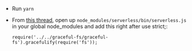 - Run `yarn`
- From [this thread](https://github.com/serverless/serverless/issues/10944), open up `node_modules/serverless/bin/serverless.js` in your global node_modules and add this right after use strict;:

  ```
  require('../../graceful-fs/graceful-fs').gracefulify(require('fs'));
  ```
